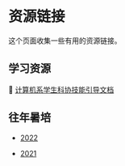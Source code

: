 # 资源链接

这个页面收集一些有用的资源链接。

## 学习资源

📖 [计算机系学生科协技能引导文档](https://docs.net9.org)

## 往年暑培

- [2022](https://zhaochen20.notion.site/3-0-806e58e167fa438e92b67c70c01ca727)

- [2021](https://cloud.tsinghua.edu.cn/d/276d435f204c429c9432/?p=/&mode=list)
